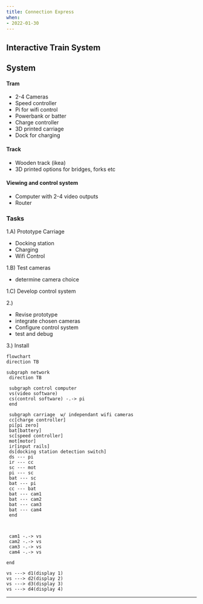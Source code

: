 ```yaml
---
title: Connection Express
when: 
- 2022-01-30
---
```

## Interactive Train System

## System

#### Tram
* 2-4 Cameras
* Speed controller
* Pi for wifi control
* Powerbank or batter
* Charge controller
* 3D printed carriage
* Dock for charging


#### Track
* Wooden track (ikea)
* 3D printed options for bridges, forks etc


#### Viewing and control system
* Computer with 2-4 video outputs
* Router


### Tasks
	
1.A) Prototype Carriage
- Docking station
- Charging 
- Wifi Control

1.B) Test cameras
- determine camera choice
 
1.C) Develop control system

2.) 
- Revise prototype 
- integrate chosen cameras
- Configure control system
- test and debug

3.)
Install

``` mermaid
flowchart  
direction TB

subgraph network  
 direction TB
 
 subgraph control computer
 vs(video software)
 cs(control software) -.-> pi
 end
 
 subgraph carriage  w/ independant wifi cameras
 cc[charge controller]
 pi[pi zero]  
 bat[battery]
 sc[speed controller]
 mot[motor]
 ir[input rails]
 ds[docking station detection switch]
 ds --- pi
 ir --- cc
 sc --- mot
 pi --- sc
 bat --- sc
 bat --- pi
 cc --- bat
 bat --- cam1
 bat --- cam2
 bat --- cam3
 bat --- cam4
 end  



 cam1 -.-> vs
 cam2 -.-> vs
 cam3 -.-> vs
 cam4 -.-> vs
 
end

vs ---> d1(display 1)
vs ---> d2(display 2)
vs ---> d3(display 3)
vs ---> d4(display 4)

```

****